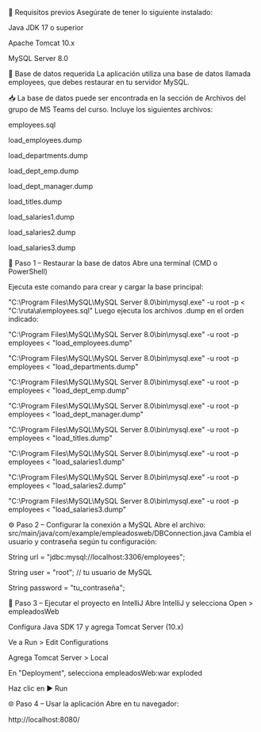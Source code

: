 📌 Requisitos previos
Asegúrate de tener lo siguiente instalado:

Java JDK 17 o superior

Apache Tomcat 10.x

MySQL Server 8.0


📁 Base de datos requerida
La aplicación utiliza una base de datos llamada employees, que debes restaurar en tu servidor MySQL.

📥 La base de datos puede ser encontrada en la sección de Archivos del grupo de MS Teams del curso.
Incluye los siguientes archivos:

employees.sql

load_employees.dump

load_departments.dump

load_dept_emp.dump

load_dept_manager.dump

load_titles.dump

load_salaries1.dump

load_salaries2.dump

load_salaries3.dump

🔧 Paso 1 – Restaurar la base de datos
Abre una terminal (CMD o PowerShell)

Ejecuta este comando para crear y cargar la base principal:

"C:\Program Files\MySQL\MySQL Server 8.0\bin\mysql.exe" -u root -p < "C:\ruta\a\employees.sql"
Luego ejecuta los archivos .dump en el orden indicado:

"C:\Program Files\MySQL\MySQL Server 8.0\bin\mysql.exe" -u root -p employees < "load_employees.dump"

"C:\Program Files\MySQL\MySQL Server 8.0\bin\mysql.exe" -u root -p employees < "load_departments.dump"

"C:\Program Files\MySQL\MySQL Server 8.0\bin\mysql.exe" -u root -p employees < "load_dept_emp.dump"

"C:\Program Files\MySQL\MySQL Server 8.0\bin\mysql.exe" -u root -p employees < "load_dept_manager.dump"

"C:\Program Files\MySQL\MySQL Server 8.0\bin\mysql.exe" -u root -p employees < "load_titles.dump"

"C:\Program Files\MySQL\MySQL Server 8.0\bin\mysql.exe" -u root -p employees < "load_salaries1.dump"

"C:\Program Files\MySQL\MySQL Server 8.0\bin\mysql.exe" -u root -p employees < "load_salaries2.dump"

"C:\Program Files\MySQL\MySQL Server 8.0\bin\mysql.exe" -u root -p employees < "load_salaries3.dump"

⚙️ Paso 2 – Configurar la conexión a MySQL
Abre el archivo:
src/main/java/com/example/empleadosweb/DBConnection.java
Cambia el usuario y contraseña según tu configuración:

String url = "jdbc:mysql://localhost:3306/employees";

String user = "root"; // tu usuario de MySQL

String password = "tu_contraseña";

🚀 Paso 3 – Ejecutar el proyecto en IntelliJ
Abre IntelliJ y selecciona Open > empleadosWeb

Configura Java SDK 17 y agrega Tomcat Server (10.x)

Ve a Run > Edit Configurations

Agrega Tomcat Server > Local

En "Deployment", selecciona empleadosWeb:war exploded

Haz clic en ▶️ Run

🌐 Paso 4 – Usar la aplicación
Abre en tu navegador:

http://localhost:8080/
